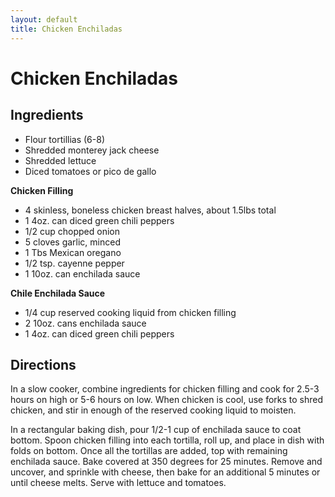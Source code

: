 ```yaml
---
layout: default
title: Chicken Enchiladas
---
```


# Chicken Enchiladas

## Ingredients

-   Flour tortillias (6-8)
-   Shredded monterey jack cheese
-   Shredded lettuce
-   Diced tomatoes or pico de gallo

**Chicken Filling**

-   4 skinless, boneless chicken breast halves, about 1.5lbs total
-   1 4oz. can diced green chili peppers
-   1/2 cup chopped onion
-   5 cloves garlic, minced
-   1 Tbs Mexican oregano
-   1/2 tsp. cayenne pepper
-   1 10oz. can enchilada sauce

**Chile Enchilada Sauce**

-   1/4 cup reserved cooking liquid from chicken filling
-   2 10oz. cans enchilada sauce
-   1 4oz. can diced green chili peppers

## Directions

In a slow cooker, combine ingredients for chicken filling and cook for
2.5-3 hours on high or 5-6 hours on low. When chicken is cool, use forks
to shred chicken, and stir in enough of the reserved cooking liquid to
moisten.

In a rectangular baking dish, pour 1/2-1 cup of enchilada sauce to coat
bottom. Spoon chicken filling into each tortilla, roll up, and place in
dish with folds on bottom. Once all the tortillas are added, top with
remaining enchilada sauce. Bake covered at 350 degrees for 25 minutes.
Remove and uncover, and sprinkle with cheese, then bake for an
additional 5 minutes or until cheese melts. Serve with lettuce and
tomatoes.
